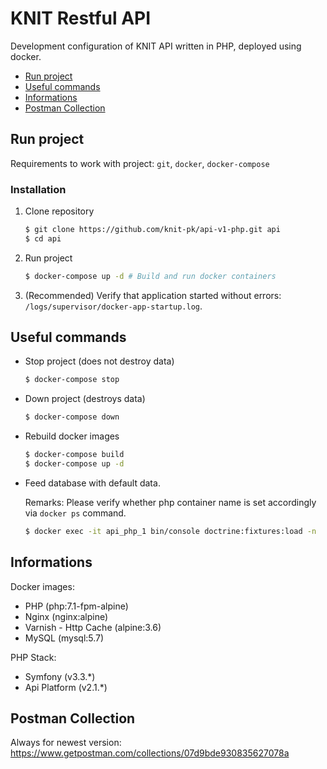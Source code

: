 # KNIT Restful API
Development configuration of KNIT API written in PHP, deployed using docker.

- [Run project](#run-project)
- [Useful commands](#useful-commands)
- [Informations](#informations)
- [Postman Collection](#postman-collection)

## Run project
Requirements to work with project: `git`, `docker`, `docker-compose`

### Installation

1. Clone repository
   ```bash
   $ git clone https://github.com/knit-pk/api-v1-php.git api
   $ cd api
   ```
2. Run project
   ```bash
   $ docker-compose up -d # Build and run docker containers
   ```
3. (Recommended) Verify that application started without errors: `/logs/supervisor/docker-app-startup.log`.

## Useful commands

- Stop project (does not destroy data)
    ```bash
    $ docker-compose stop
    ```

- Down project (destroys data)
    ```bash
    $ docker-compose down
    ```

- Rebuild docker images
    ```bash
    $ docker-compose build
    $ docker-compose up -d 
    ```

- Feed database with default data.

  Remarks: Please verify whether php container name is set accordingly via `docker ps` command.
    ```bash
    $ docker exec -it api_php_1 bin/console doctrine:fixtures:load -n
    ```

## Informations
Docker images:
- PHP (php:7.1-fpm-alpine)
- Nginx (nginx:alpine)
- Varnish - Http Cache (alpine:3.6)
- MySQL (mysql:5.7)

PHP Stack:
- Symfony (v3.3.*)
- Api Platform (v2.1.*)

## Postman Collection
Always for newest version:
https://www.getpostman.com/collections/07d9bde930835627078a